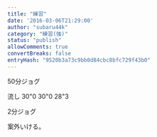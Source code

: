 ```yaml
---
title: "練習"
date: '2016-03-06T21:29:00'
author: "subaru44k"
category: "練習(強)"
status: "publish"
allowComments: true
convertBreaks: false
entryHash: "9520b3a73c9bb0d84cbc8bfc729f43b0"
---
```

50分ジョグ

流し
30"0
30"0
28"3

2分ジョグ

案外いける。
